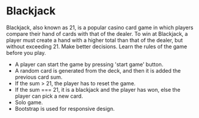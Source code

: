 <h1>Blackjack</h1>
  <p>
Blackjack, also known as 21, is a popular casino card game in which players compare their hand of cards with that of the dealer. To win at Blackjack, a player must create a hand with a higher total than that of the dealer, but without exceeding 21. Make better decisions. Learn the rules of the game before you play.</p>
<ul>
  <li>A player can start the game by pressing 'start game' button.</li>
  <li>A random card is generated from the deck, and then it is added the previous card sum.</li>
  <li> If the sum > 21, the player has to reset the game.</li>
 <li> If the sum === 21, it is a blackjack and the player has won, else the player can pick a new card.</li>
  <li> Solo game.</li>
  <li> Bootstrap is used for responsive design.</li>
  </ul>